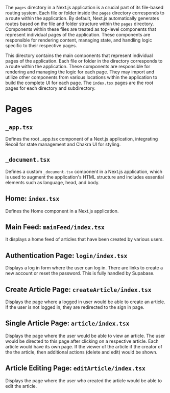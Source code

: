 The `pages` directory in a Next.js application is a crucial part of its file-based routing system. Each file or folder inside the `pages` directory corresponds to a route within the application. By default, Next.js automatically generates routes based on the file and folder structure within the `pages` directory. Components within these files are treated as top-level components that represent individual pages of the application. These components are responsible for rendering content, managing state, and handling logic specific to their respective pages.

This directory contains the main components that represent individual pages of the application. Each file or folder in the directory corresponds to a route within the application. These components are responsible for rendering and managing the logic for each page. They may import and utilize other components from various locations within the application to build the complete UI for each page. The `index.tsx` pages are the root pages for each directory and subdirectory.  

# **Pages**
## **`_app.tsx`**
Defines the root _app.tsx component of a Next.js application, integrating Recoil for state management and Chakra UI for styling.

## **`_document.tsx`**
Defines a custom `_document.tsx` component in a Next.js application, which is used to augment the application's HTML structure and includes essential elements such as language, head, and body.

## **Home: `index.tsx`**
Defines the Home component in a Next.js application. 

## **Main Feed: `mainFeed/index.tsx`**
It displays a home feed of articles that have been created by various users. 

## **Authentication Page: `login/index.tsx`**
Displays a log in form where the user can log in. There are links to create a new account or reset the password. This is fully handled by Supabase. 

## **Create Article Page: `createArticle/index.tsx`**
Displays the page where a logged in user would be able to create an article. If the user is not logged in, they are redirected to the sign in page. 

## **Single Article Page: `article/index.tsx`**
Displays the page where the user would be able to view an article. The user would be directed to this page after clicking on a respective article. Each article would have its own page. If the viewer of the article if the creator of the the article, then additional actions (delete and edit) would be shown. 

## **Article Editing Page: `editArticle/index.tsx`**
Displays the page where the user who created the article would be able to edit the article. 

